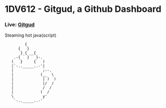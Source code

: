 # 1DV612 - Gitgud, a Github Dashboard

### Live: [Gitgud](http://gitgud.nu)

Steaming hot java(script)

```
         {
      {   }
       }_{ __{
    .-{   }   }-.
   (   }     {   )
   |`-.._____..-'|
   |             ;--.
   |            (__  \
   |             | )  )
   |             |/  /
   |             /  /
   |            (  /
   \             y'
    `-.._____..-'
```